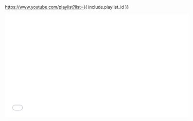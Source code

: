 <a class="video" href="https://www.youtube.com/playlist?list={{ include.playlist_id | replace: '\', '' }}">https://www.youtube.com/playlist?list={{ include.playlist_id }}</a>
<iframe class="video" width="605" height="340" src="//www.youtube.com/embed/videoseries?list={{ include.playlist_id | replace: '\', '' }}" frameborder="0" allowfullscreen></iframe>
